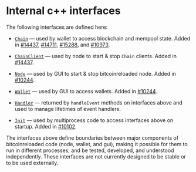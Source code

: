 # Internal c++ interfaces

The following interfaces are defined here:

* [`Chain`](chain.h) — used by wallet to access blockchain and mempool state. Added in [#14437](https://github.com/bitcoinreloaded/bitcoinreloaded/pull/14437), [#14711](https://github.com/bitcoinreloaded/bitcoinreloaded/pull/14711), [#15288](https://github.com/bitcoinreloaded/bitcoinreloaded/pull/15288), and [#10973](https://github.com/bitcoinreloaded/bitcoinreloaded/pull/10973).

* [`ChainClient`](chain.h) — used by node to start & stop `Chain` clients. Added in [#14437](https://github.com/bitcoinreloaded/bitcoinreloaded/pull/14437).

* [`Node`](node.h) — used by GUI to start & stop bitcoinreloaded node. Added in [#10244](https://github.com/bitcoinreloaded/bitcoinreloaded/pull/10244).

* [`Wallet`](wallet.h) — used by GUI to access wallets. Added in [#10244](https://github.com/bitcoinreloaded/bitcoinreloaded/pull/10244).

* [`Handler`](handler.h) — returned by `handleEvent` methods on interfaces above and used to manage lifetimes of event handlers.

* [`Init`](init.h) — used by multiprocess code to access interfaces above on startup. Added in [#10102](https://github.com/bitcoinreloaded/bitcoinreloaded/pull/10102).

The interfaces above define boundaries between major components of bitcoinreloaded code (node, wallet, and gui), making it possible for them to run in different processes, and be tested, developed, and understood independently. These interfaces are not currently designed to be stable or to be used externally.
